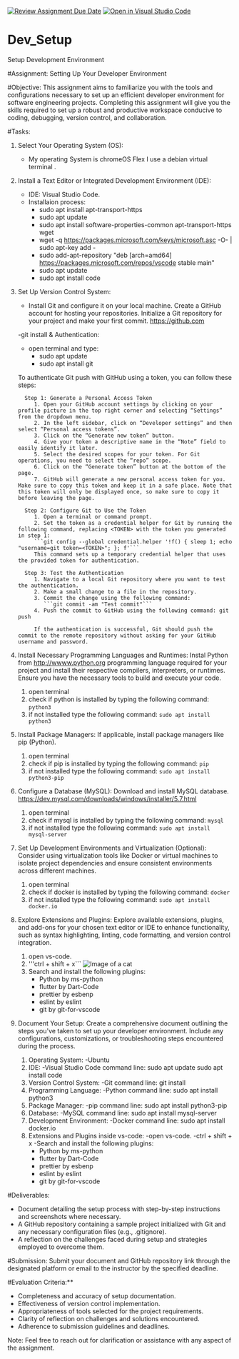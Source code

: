 [![Review Assignment Due Date](https://classroom.github.com/assets/deadline-readme-button-24ddc0f5d75046c5622901739e7c5dd533143b0c8e959d652212380cedb1ea36.svg)](https://classroom.github.com/a/vbnbTt5m)
[![Open in Visual Studio Code](https://classroom.github.com/assets/open-in-vscode-718a45dd9cf7e7f842a935f5ebbe5719a5e09af4491e668f4dbf3b35d5cca122.svg)](https://classroom.github.com/online_ide?assignment_repo_id=15251851&assignment_repo_type=AssignmentRepo)
# Dev_Setup
Setup Development Environment

#Assignment: Setting Up Your Developer Environment

#Objective:
This assignment aims to familiarize you with the tools and configurations necessary to set up an efficient developer environment for software engineering projects. Completing this assignment will give you the skills required to set up a robust and productive workspace conducive to coding, debugging, version control, and collaboration.

#Tasks:

1. Select Your Operating System (OS):
   - My operating System is chromeOS Flex I use a debian virtual terminal .

2. Install a Text Editor or Integrated Development Environment (IDE):
   - IDE: Visual Studio Code.
   - Installaion process:
      - sudo apt install apt-transport-https
      - sudo apt update
      - sudo apt install software-properties-common apt-transport-https wget
      - wget -q https://packages.microsoft.com/keys/microsoft.asc -O- | sudo apt-key add -
      - sudo add-apt-repository "deb [arch=amd64] https://packages.microsoft.com/repos/vscode stable main"
      - sudo apt update
      - sudo apt install code

3. Set Up Version Control System:
   - Install Git and configure it on your local machine. Create a GitHub account for hosting your repositories. Initialize a Git repository for your project and make your first commit. https://github.com
   
   -git install & Authentication:
      - open terminal and type:
         - sudo apt update
         - sudo apt install git

      To authenticate Git push with GitHub using a token, you can follow these steps:

         Step 1: Generate a Personal Access Token
            1. Open your GitHub account settings by clicking on your profile picture in the top right corner and selecting “Settings” from the dropdown menu.
            2. In the left sidebar, click on “Developer settings” and then select “Personal access tokens”.
            3. Click on the “Generate new token” button.
            4. Give your token a descriptive name in the “Note” field to easily identify it later.
            5. Select the desired scopes for your token. For Git operations, you need to select the “repo” scope.
            6. Click on the “Generate token” button at the bottom of the page.
            7. GitHub will generate a new personal access token for you. Make sure to copy this token and keep it in a safe place. Note that this token will only be displayed once, so make sure to copy it before leaving the page.

         Step 2: Configure Git to Use the Token
            1. Open a terminal or command prompt.
            2. Set the token as a credential helper for Git by running the following command, replacing <TOKEN> with the token you generated in step 1:
            ```git config --global credential.helper '!f() { sleep 1; echo "username=git token=<TOKEN>"; }; f'```
            This command sets up a temporary credential helper that uses the provided token for authentication.

         Step 3: Test the Authentication
            1. Navigate to a local Git repository where you want to test the authentication.
            2. Make a small change to a file in the repository.
            3. Commit the change using the following command: 
               ```git commit -am "Test commit"```
            4. Push the commit to GitHub using the following command: git push
            
            If the authentication is successful, Git should push the commit to the remote repository without asking for your GitHub username and password.

4. Install Necessary Programming Languages and Runtimes:
  Instal Python from http://wwww.python.org programming language required for your project and install their respective compilers, interpreters, or runtimes. Ensure you have the necessary tools to build and execute your code.
   1. open terminal
   2. check if python is installed by typing the following command:
      ```python3```
   3. if not installed type the following command:
      ```sudo apt install python3```

5. Install Package Managers:
   If applicable, install package managers like pip (Python).

   1. open terminal
   2. check if pip is installed by typing the following command:
      ```pip```
   3. if not installed type the following command:
      ```sudo apt install python3-pip```

6. Configure a Database (MySQL):
   Download and install MySQL database. https://dev.mysql.com/downloads/windows/installer/5.7.html

   1. open terminal
   2. check if mysql is installed by typing the following command:
      ```mysql```
   3. if not installed type the following command:
      ```sudo apt install mysql-server```

7. Set Up Development Environments and Virtualization (Optional):
   Consider using virtualization tools like Docker or virtual machines to isolate project dependencies and ensure consistent environments across different machines.

   1. open terminal
   2. check if docker is installed by typing the following command:
      ```docker```
   3. if not installed type the following command:
      ```sudo apt install docker.io```

8. Explore Extensions and Plugins:
   Explore available extensions, plugins, and add-ons for your chosen text editor or IDE to enhance functionality, such as syntax highlighting, linting, code formatting, and version control integration.

   1. open vs-code.
   2. '''ctrl + shift + x``` 
   ![Image of a cat](plugins.png)
   3. Search and install the following plugins:
      - Python by ms-python
      - flutter by Dart-Code
      - prettier by esbenp
      - eslint by eslint
      - git by git-for-vscode

9. Document Your Setup:
    Create a comprehensive document outlining the steps you've taken to set up your developer environment. Include any configurations, customizations, or troubleshooting steps encountered during the process. 

   1. Operating System:
      -Ubuntu
   2. IDE: 
      -Visual Studio Code
      command line:
         sudo apt update
         sudo apt install code
   3. Version Control System:
      -Git
      command line:
         git install
   4. Programming Language:
      -Python
      command line:
         sudo apt install python3
   5. Package Manager:
      -pip
      command line:
         sudo apt install python3-pip
   6. Database:
      -MySQL
      command line:
         sudo apt install mysql-server
   7. Development Environment:
      -Docker
      command line:
         sudo apt install docker.io
   8. Extensions and Plugins inside vs-code:
      -open vs-code.
      -ctrl + shift + x
      -Search and install the following plugins:
         - Python by ms-python
         - flutter by Dart-Code
         - prettier by esbenp
         - eslint by eslint
         - git by git-for-vscode

#Deliverables:
- Document detailing the setup process with step-by-step instructions and screenshots where necessary.
- A GitHub repository containing a sample project initialized with Git and any necessary configuration files (e.g., .gitignore).
- A reflection on the challenges faced during setup and strategies employed to overcome them.

#Submission:
Submit your document and GitHub repository link through the designated platform or email to the instructor by the specified deadline.

#Evaluation Criteria:**
- Completeness and accuracy of setup documentation.
- Effectiveness of version control implementation.
- Appropriateness of tools selected for the project requirements.
- Clarity of reflection on challenges and solutions encountered.
- Adherence to submission guidelines and deadlines.

Note: Feel free to reach out for clarification or assistance with any aspect of the assignment.
